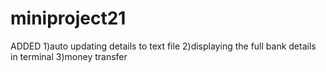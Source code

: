 # miniproject21


ADDED
1)auto updating details to text file
2)displaying the full bank details in terminal
3)money transfer
